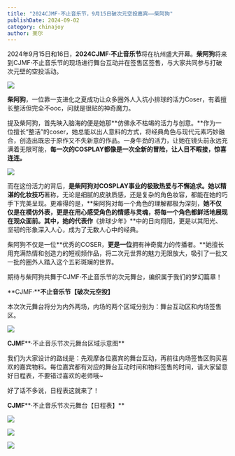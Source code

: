 ```yaml
---
title: "2024CJMF·不止音乐节，9月15日破次元空投嘉宾——柴阿狗"
publishDate: 2024-09-02
category: chinajoy
author: 莱尔
---
```


2024年9月15日和16日，**2024CJMF·不止音乐节**将在杭州盛大开幕。**柴阿狗**将来到CJMF·不止音乐节的现场进行舞台互动并在签售区签售，与大家共同参与打破次元壁的空投活动。

![](https://ec-net-1251389766.cos.ap-shanghai.myqcloud.com/wp-content/uploads/2024/09/20240902150259942-589x1024.png)

**柴阿狗**，一位靠一支进化之夏成功让众多圈外人入坑小排球的活力Coser，有着擅长整活但完全不ooc，问就是很贴的神奇魔力。

提及柴阿狗，首先映入脑海的便是她那**仿佛永不枯竭的活力与创意。**作为一位擅长“整活”的coser，她总能以出人意料的方式，将经典角色与现代元素巧妙融合，创造出既忠于原作又不失新意的作品。一身牛劲的活力，让她在镜头前永远充满着无限可能，**每一次的COSPLAY都像是一次全新的冒险，让人目不暇接，惊喜连连。**

![](blob:https://www.easecation.net/6c6c7ad4-7b5e-4880-b0b3-e99132e2f222)

而在这份活力的背后，**是柴阿狗对COSPLAY事业的极致热爱与不懈追求。**她以**精湛的化妆技巧**著称，无论是细腻的皮肤质感，还是复杂的角色妆容，都能在她的巧手下完美呈现。更难得的是，**柴阿狗对每一个角色的理解都极为深刻，**她不仅仅是在模仿外表，更是在用心感受角色的情感与灵魂，将每一个角色都鲜活地展现在观众面前。其中，她的代表作**《排球少年》**中的日向翔阳，更是以其阳光、坚韧的形象深入人心，成为了无数人心中的经典。

柴阿狗不仅是一位**优秀的COSER，**更是一位**拥有神奇魔力的传播者。**她擅长用充满热情和创造力的短视频作品，将二次元世界的魅力无限放大，吸引了一批又一批的圈外人踏入这个五彩斑斓的世界。

期待与柴阿狗共舞于CJMF·不止音乐节的次元舞台，编织属于我们的梦幻篇章！

**CJMF·****不止音乐节【破次元空投】**

本次次元舞台将分为内外两场，内场的两个区域分别为：舞台互动区和内场签售区。

![](https://ec-net-1251389766.cos.ap-shanghai.myqcloud.com/wp-content/uploads/2024/09/20240902150319667.png)

**CJMF****·不止音乐节次元舞台区域示意图**

我们为大家设计的路线是：先观摩各位嘉宾的舞台互动，再前往内场签售区购买喜欢的嘉宾物料。每位嘉宾都有对应的舞台互动时间和物料签售的时间，请大家留意好日程表，不要错过喜欢的老师哦~

好了话不多说，日程表这就来了！

**CJMF****·不止音乐节次元舞台【日程表】**

![](https://ec-net-1251389766.cos.ap-shanghai.myqcloud.com/wp-content/uploads/2024/09/20240902150345317-292x1024.png)

![](https://ec-net-1251389766.cos.ap-shanghai.myqcloud.com/wp-content/uploads/2024/09/20240902150341955-285x1024.png)

![](https://ec-net-1251389766.cos.ap-shanghai.myqcloud.com/wp-content/uploads/2024/09/20240902150331113-470x1024.png)
